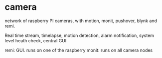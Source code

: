 # camera
network of raspberry PI cameras, with motion, monit, pushover, blynk and remi.

Real time stream, timelapse, motion detection, alarm notification, system level heath check, central GUI 

remi: GUI. runs on one of the raspberry
monit: runs on all camera nodes
